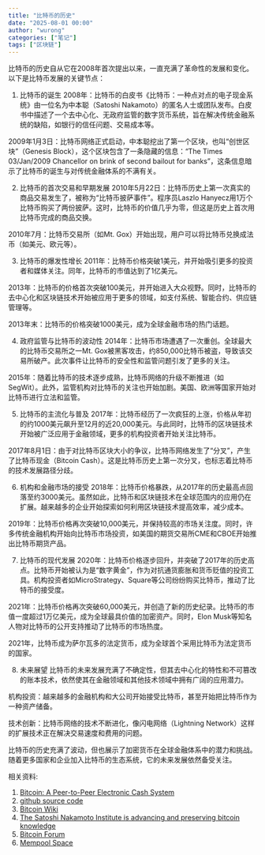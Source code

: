 ```yaml
---
title: "比特币的历史"
date: "2025-08-01 00:00"
author: "wurong"
categories: ["笔记"]
tags: ["区块链"]
---
```

比特币的历史自从它在2008年首次提出以来，一直充满了革命性的发展和变化。以下是比特币发展的关键节点：

1. 比特币的诞生
2008年：比特币的白皮书《比特币：一种点对点的电子现金系统》由一位名为中本聪（Satoshi Nakamoto）的匿名人士或团队发布。白皮书中描述了一个去中心化、无政府监管的数字货币系统，旨在解决传统金融系统的缺陷，如银行的信任问题、交易成本等。

2009年1月3日：比特币网络正式启动，中本聪挖出了第一个区块，也叫“创世区块”（Genesis Block），这个区块包含了一条隐藏的信息：“The Times 03/Jan/2009 Chancellor on brink of second bailout for banks”，这条信息暗示了比特币的诞生与对传统金融体系的不满有关。

2. 比特币的首次交易和早期发展
2010年5月22日：比特币历史上第一次真实的商品交易发生了，被称为“比特币披萨事件”。程序员Laszlo Hanyecz用1万个比特币购买了两份披萨。这时，比特币的价值几乎为零，但这是历史上首次用比特币完成的商品交换。

2010年7月：比特币交易所（如Mt. Gox）开始出现，用户可以将比特币兑换成法币（如美元、欧元等）。

3. 比特币的爆发性增长
2011年：比特币价格突破1美元，并开始吸引更多的投资者和媒体关注。同年，比特币的市值达到了1亿美元。

2013年：比特币的价格首次突破100美元，并开始进入大众视野。同时，比特币的去中心化和区块链技术开始被应用于更多的领域，如支付系统、智能合约、供应链管理等。

2013年末：比特币的价格突破1000美元，成为全球金融市场的热门话题。

4. 政府监管与比特币的波动性
2014年：比特币市场遭遇了一次重创。全球最大的比特币交易所之一Mt. Gox被黑客攻击，约850,000比特币被盗，导致该交易所破产。此次事件让比特币的安全性和监管问题引发了更多的关注。

2015年：随着比特币的技术逐步成熟，比特币网络的升级不断推进（如SegWit）。此外，监管机构对比特币的关注也开始加剧。美国、欧洲等国家开始对比特币进行立法和监管。

5. 比特币的主流化与普及
2017年：比特币经历了一次疯狂的上涨，价格从年初的约1000美元飙升至12月的近20,000美元。与此同时，比特币的区块链技术开始被广泛应用于金融领域，更多的机构投资者开始关注比特币。

2017年8月1日：由于对比特币区块大小的争议，比特币网络发生了“分叉”，产生了比特币现金（Bitcoin Cash）。这是比特币历史上第一次分叉，也标志着比特币的技术发展路径分歧。

6. 机构和金融市场的接受
2018年：比特币价格暴跌，从2017年的历史最高点回落至约3000美元。虽然如此，比特币和区块链技术在全球范围内的应用仍在扩展。越来越多的企业开始探索如何利用区块链技术提高效率，减少成本。

2019年：比特币价格再次突破10,000美元，并保持较高的市场关注度。同时，许多传统金融机构开始向比特币市场投资，如美国的期货交易所CME和CBOE开始推出比特币期货产品。

7. 比特币的现代发展
2020年：比特币价格逐步回升，并突破了2017年的历史高点。比特币开始被认为是“数字黄金”，作为对抗通货膨胀和货币贬值的投资工具。机构投资者如MicroStrategy、Square等公司纷纷购买比特币，推动了比特币的接受度。

2021年：比特币价格再次突破60,000美元，并创造了新的历史纪录。比特币的市值一度超过1万亿美元，成为全球最具价值的加密资产。同时，Elon Musk等知名人物对比特币的公开支持推动了比特币的市场热度。

2021年，比特币成为萨尔瓦多的法定货币，成为全球首个采用比特币为法定货币的国家。

8. 未来展望
比特币的未来发展充满了不确定性，但其去中心化的特性和不可篡改的账本技术，依然使其在金融领域和其他技术领域中拥有广阔的应用潜力。

机构投资：越来越多的金融机构和大公司开始接受比特币，甚至开始把比特币作为一种资产储备。

技术创新：比特币网络的技术不断进化，像闪电网络（Lightning Network）这样的扩展技术正在解决交易速度和费用的问题。

比特币的历史充满了波动，但也展示了加密货币在全球金融体系中的潜力和挑战。随着更多国家和企业加入比特币的生态系统，它的未来发展依然备受关注。

相关资料:

1. [Bitcoin: A Peer-to-Peer Electronic Cash System](/assets/pdf/bitcoin.pdf)
2. [github source code](https://github.com/bitcoin/bitcoin)
3. [Bitcoin Wiki](https://en.bitcoin.it/wiki/Main_Page)
4. [The Satoshi Nakamoto Institute is advancing and preserving bitcoin knowledge](https://nakamotoinstitute.org/)
5. [Bitcoin Forum](https://bitcointalk.org/)
6. [Mempool Space](https://mempool.space/)